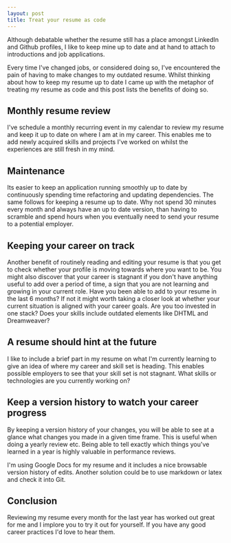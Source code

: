 ```yaml
---
layout: post
title: Treat your resume as code
---
```


Although debatable whether the resume still has a place amongst LinkedIn and
Github profiles, I like to keep mine up to date and at hand to attach to
introductions and job applications.

Every time I've changed jobs, or considered doing so, I've encountered the pain
of having to make changes to my outdated resume. Whilst thinking about how to keep my
resume up to date I came up with the metaphor of treating my resume as code and
this post lists the benefits of doing so.

## Monthly resume review

I've schedule a monthly recurring event in my calendar to review my resume and
keep it up to date on where I am at in my career. This enables me to add newly
acquired skills and projects I've worked on whilst the experiences are still
fresh in my mind.

## Maintenance

Its easier to keep an application running smoothly up to date by continuously
spending time refactoring and updating dependencies. The same follows for
keeping a resume up to date. Why not spend 30 minutes every month and always
have an up to date version, than having to scramble and spend hours when you
eventually need to send your resume to a potential employer.

## Keeping your career on track

Another benefit of routinely reading and editing your resume is that you get to
check whether your profile is moving towards where you want to be. You might
also discover that your career is stagnant if you don't have anything useful to
add over a period of time, a sign that you are not learning and growing in your
current role. Have you been able to add to your resume in the last 6 months? If
not it might worth taking a closer look at whether your current situation is
aligned with your career goals. Are you too invested in one stack? Does your
skills include outdated elements like DHTML and Dreamweaver?

## A resume should hint at the future

I like to include a brief part in my resume on what I'm currently learning to
give an idea of where my career and skill set is heading. This enables possible
employers to see that your skill set is not stagnant. What skills or
technologies are you currently working on?

## Keep a version history to watch your career progress

By keeping a version history of your changes, you will be able to see at a
glance what changes you made in a given time frame. This is useful when doing a
yearly review etc. Being able to tell exactly which things you've learned in a
year is highly valuable in performance reviews.

I'm using Google Docs for my resume and it includes a nice browsable version
history of edits. Another solution could be to use markdown or latex and check
it into Git.

## Conclusion

Reviewing my resume every month for the last year has worked out great for me
and I implore you to try it out for yourself. If you have any good career
practices I'd love to hear them.
